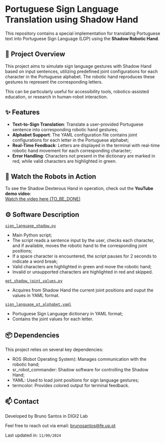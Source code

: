 # Portuguese Sign Language Translation using Shadow Hand

This repository contains a special implementation for translating Portuguese text into Portuguese Sign Language (LGP) using the **Shadow Robotic Hand**.

## 📌 Project Overview

This project aims to simulate sign language gestures with Shadow Hand based on input sentences, utilizing predefined joint configurations for each character in the Portuguese alphabet. The robotic hand reproduces these gestures to represent the corresponding letters.

This can be particularly useful for accessibility tools, robotics-assisted education, or research in human-robot interaction.


## ✨ Features

- **Text-to-Sign Translation**: Translate a user-provided Portuguese sentence into corresponding robotic hand gestures;
- **Alphabet Support**: The YAML configuration file contains joint configurations for each letter in the Portuguese alphabet;
- **Real-Time Feedback**: Letters are displayed in the terminal with real-time robotic hand movement for each corresponding character;
- **Error Handling**: Characters not present in the dictionary are marked in red, while valid characters are highlighted in green.


## 🎥 Watch the Robots in Action

 To see the Shadow Dexterous Hand in operation, check out the **YouTube demo video**:  
 [Watch the video here (TO_BE_DONE)](https://youtu.be/dQw4w9WgXcQ)


## ⚙️ Software Description

[`sign_language_shadow.py`](sign_language/src/sign_language_shadow.py)
  - Main Python script;
  - The script reads a sentence input by the user, checks each character, and if available, moves the robotic hand to the corresponding joint positions;
  - If a space character is encountered, the script pauses for 2 seconds to indicate a word break;
  - Valid characters are highlighted in green and move the robotic hand;
  - Invalid or unsupported characters are highlighted in red and skipped.

[`get_shadow_joint_values.py`](sign_language/scripts/get_shadow_joint_values.py)
  - Acquires from Shadow Hand the current joint positions and ouput the values in YAML format.

[`sign_language_pt_alphabet.yaml`](sign_language/config/sign_language_pt_alphabet.yaml)
  - Portuguese Sign Language dictionary in YAML format;
  - Contains the joint values for each letter.


## 📦 Dependencies

This project relies on several key dependencies:

  - ROS (Robot Operating System): Manages communication with the robotic hand;
  - sr_robot_commander: Shadow software for controlling the Shadow Hand;
  - YAML: Used to load joint positions for sign language gestures;
  - termcolor: Provides colored output for terminal feedback.

## 📫 Contact

Developed by Bruno Santos in DIGI2 Lab

Feel free to reach out via email: brunosantos@fe.up.pt

Last updated in: ``11/09/2024``
